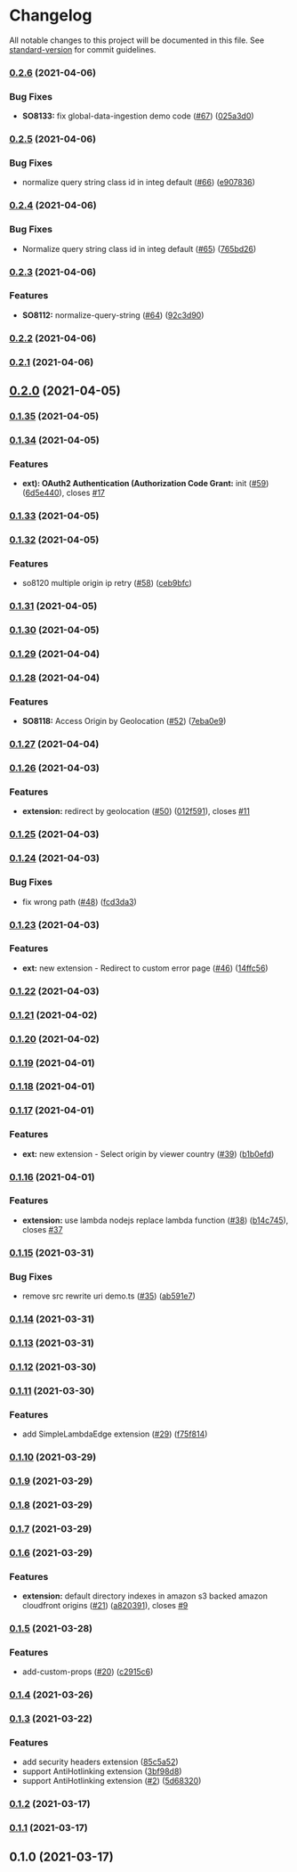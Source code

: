 # Changelog

All notable changes to this project will be documented in this file. See [standard-version](https://github.com/conventional-changelog/standard-version) for commit guidelines.

### [0.2.6](https://github.com/pahudnet/cdk-cloudfront-plus/compare/v0.2.5...v0.2.6) (2021-04-06)


### Bug Fixes

* **SO8133:** fix global-data-ingestion demo code ([#67](https://github.com/pahudnet/cdk-cloudfront-plus/issues/67)) ([025a3d0](https://github.com/pahudnet/cdk-cloudfront-plus/commit/025a3d0b0aea723587a9eb0dba88db0ec491b1b4))

### [0.2.5](https://github.com/pahudnet/cdk-cloudfront-plus/compare/v0.2.4...v0.2.5) (2021-04-06)


### Bug Fixes

* normalize query string class id in integ default ([#66](https://github.com/pahudnet/cdk-cloudfront-plus/issues/66)) ([e907836](https://github.com/pahudnet/cdk-cloudfront-plus/commit/e9078362db97934d2b27a9a8d6e867b007180b8d))

### [0.2.4](https://github.com/pahudnet/cdk-cloudfront-plus/compare/v0.2.3...v0.2.4) (2021-04-06)


### Bug Fixes

* Normalize query string class id in integ default ([#65](https://github.com/pahudnet/cdk-cloudfront-plus/issues/65)) ([765bd26](https://github.com/pahudnet/cdk-cloudfront-plus/commit/765bd2667e066e8cabd637cfc495edee5013da26))

### [0.2.3](https://github.com/pahudnet/cdk-cloudfront-plus/compare/v0.2.2...v0.2.3) (2021-04-06)


### Features

* **SO8112:** normalize-query-string ([#64](https://github.com/pahudnet/cdk-cloudfront-plus/issues/64)) ([92c3d90](https://github.com/pahudnet/cdk-cloudfront-plus/commit/92c3d907e72bb30ea5f81a724723e99a6c012e3e))

### [0.2.2](https://github.com/pahudnet/cdk-cloudfront-plus/compare/v0.2.1...v0.2.2) (2021-04-06)

### [0.2.1](https://github.com/pahudnet/cdk-cloudfront-plus/compare/v0.1.35...v0.2.1) (2021-04-06)

## [0.2.0](https://github.com/pahudnet/cdk-cloudfront-plus/compare/v0.1.35...v0.2.0) (2021-04-05)

### [0.1.35](https://github.com/pahudnet/cdk-cloudfront-plus/compare/v0.1.34...v0.1.35) (2021-04-05)

### [0.1.34](https://github.com/pahudnet/cdk-cloudfront-plus/compare/v0.1.33...v0.1.34) (2021-04-05)


### Features

* **ext): OAuth2 Authentication (Authorization Code Grant:** init ([#59](https://github.com/pahudnet/cdk-cloudfront-plus/issues/59)) ([6d5e440](https://github.com/pahudnet/cdk-cloudfront-plus/commit/6d5e44042dc864a138e943224db9e40c1fee7c19)), closes [#17](https://github.com/pahudnet/cdk-cloudfront-plus/issues/17)

### [0.1.33](https://github.com/pahudnet/cdk-cloudfront-plus/compare/v0.1.32...v0.1.33) (2021-04-05)

### [0.1.32](https://github.com/pahudnet/cdk-cloudfront-plus/compare/v0.1.31...v0.1.32) (2021-04-05)


### Features

* so8120 multiple origin ip retry ([#58](https://github.com/pahudnet/cdk-cloudfront-plus/issues/58)) ([ceb9bfc](https://github.com/pahudnet/cdk-cloudfront-plus/commit/ceb9bfcf8392d2964867f6c7d745154d180f140a))

### [0.1.31](https://github.com/pahudnet/cdk-cloudfront-plus/compare/v0.1.30...v0.1.31) (2021-04-05)

### [0.1.30](https://github.com/pahudnet/cdk-cloudfront-plus/compare/v0.1.29...v0.1.30) (2021-04-05)

### [0.1.29](https://github.com/pahudnet/cdk-cloudfront-plus/compare/v0.1.28...v0.1.29) (2021-04-04)

### [0.1.28](https://github.com/pahudnet/cdk-cloudfront-plus/compare/v0.1.27...v0.1.28) (2021-04-04)


### Features

* **SO8118:** Access Origin by Geolocation ([#52](https://github.com/pahudnet/cdk-cloudfront-plus/issues/52)) ([7eba0e9](https://github.com/pahudnet/cdk-cloudfront-plus/commit/7eba0e939a438b9a0066d4bea65ea00229f00849))

### [0.1.27](https://github.com/pahudnet/cdk-cloudfront-plus/compare/v0.1.26...v0.1.27) (2021-04-04)

### [0.1.26](https://github.com/pahudnet/cdk-cloudfront-plus/compare/v0.1.25...v0.1.26) (2021-04-03)


### Features

* **extension:** redirect by geolocation  ([#50](https://github.com/pahudnet/cdk-cloudfront-plus/issues/50)) ([012f591](https://github.com/pahudnet/cdk-cloudfront-plus/commit/012f59110be8f450e4b432f607cf49580b8e79f5)), closes [#11](https://github.com/pahudnet/cdk-cloudfront-plus/issues/11)

### [0.1.25](https://github.com/pahudnet/cdk-cloudfront-plus/compare/v0.1.24...v0.1.25) (2021-04-03)

### [0.1.24](https://github.com/pahudnet/cdk-cloudfront-plus/compare/v0.1.23...v0.1.24) (2021-04-03)


### Bug Fixes

* fix wrong path ([#48](https://github.com/pahudnet/cdk-cloudfront-plus/issues/48)) ([fcd3da3](https://github.com/pahudnet/cdk-cloudfront-plus/commit/fcd3da3cc4b5186ef0f5ea41281513857a3bd5ef))

### [0.1.23](https://github.com/pahudnet/cdk-cloudfront-plus/compare/v0.1.22...v0.1.23) (2021-04-03)


### Features

* **ext:** new extension - Redirect to custom error page ([#46](https://github.com/pahudnet/cdk-cloudfront-plus/issues/46)) ([14ffc56](https://github.com/pahudnet/cdk-cloudfront-plus/commit/14ffc564f75900fb7596383d550351ebfd08ba1e))

### [0.1.22](https://github.com/pahudnet/cdk-cloudfront-plus/compare/v0.1.21...v0.1.22) (2021-04-03)

### [0.1.21](https://github.com/pahudnet/cdk-cloudfront-plus/compare/v0.1.20...v0.1.21) (2021-04-02)

### [0.1.20](https://github.com/pahudnet/cdk-cloudfront-plus/compare/v0.1.19...v0.1.20) (2021-04-02)

### [0.1.19](https://github.com/pahudnet/cdk-cloudfront-plus/compare/v0.1.18...v0.1.19) (2021-04-01)

### [0.1.18](https://github.com/pahudnet/cdk-cloudfront-plus/compare/v0.1.17...v0.1.18) (2021-04-01)

### [0.1.17](https://github.com/pahudnet/cdk-cloudfront-plus/compare/v0.1.16...v0.1.17) (2021-04-01)


### Features

* **ext:** new extension - Select origin by viewer country  ([#39](https://github.com/pahudnet/cdk-cloudfront-plus/issues/39)) ([b1b0efd](https://github.com/pahudnet/cdk-cloudfront-plus/commit/b1b0efdfc2b7a5580ffb35fee65ba74008c2bc99))

### [0.1.16](https://github.com/pahudnet/cdk-cloudfront-plus/compare/v0.1.15...v0.1.16) (2021-04-01)


### Features

* **extension:** use lambda nodejs replace lambda function  ([#38](https://github.com/pahudnet/cdk-cloudfront-plus/issues/38)) ([b14c745](https://github.com/pahudnet/cdk-cloudfront-plus/commit/b14c74583803e343a8a57cc322b09b24a155acca)), closes [#37](https://github.com/pahudnet/cdk-cloudfront-plus/issues/37)

### [0.1.15](https://github.com/pahudnet/cdk-cloudfront-plus/compare/v0.1.14...v0.1.15) (2021-03-31)


### Bug Fixes

* remove src rewrite uri demo.ts ([#35](https://github.com/pahudnet/cdk-cloudfront-plus/issues/35)) ([ab591e7](https://github.com/pahudnet/cdk-cloudfront-plus/commit/ab591e78378406ea278b44943c6271f847c22dca))

### [0.1.14](https://github.com/pahudnet/cdk-cloudfront-plus/compare/v0.1.13...v0.1.14) (2021-03-31)

### [0.1.13](https://github.com/pahudnet/cdk-cloudfront-plus/compare/v0.1.12...v0.1.13) (2021-03-31)

### [0.1.12](https://github.com/pahudnet/cdk-cloudfront-plus/compare/v0.1.11...v0.1.12) (2021-03-30)

### [0.1.11](https://github.com/pahudnet/cdk-cloudfront-plus/compare/v0.1.10...v0.1.11) (2021-03-30)


### Features

* add SimpleLambdaEdge extension ([#29](https://github.com/pahudnet/cdk-cloudfront-plus/issues/29)) ([f75f814](https://github.com/pahudnet/cdk-cloudfront-plus/commit/f75f814ed1eba44221ae8545b5350a5f8e9c1a08))

### [0.1.10](https://github.com/pahudnet/cdk-cloudfront-plus/compare/v0.1.9...v0.1.10) (2021-03-29)

### [0.1.9](https://github.com/pahudnet/cdk-cloudfront-plus/compare/v0.1.8...v0.1.9) (2021-03-29)

### [0.1.8](https://github.com/pahudnet/cdk-cloudfront-plus/compare/v0.1.7...v0.1.8) (2021-03-29)

### [0.1.7](https://github.com/pahudnet/cdk-cloudfront-plus/compare/v0.1.6...v0.1.7) (2021-03-29)

### [0.1.6](https://github.com/pahudnet/cdk-cloudfront-plus/compare/v0.1.5...v0.1.6) (2021-03-29)


### Features

* **extension:** default directory indexes in amazon s3 backed amazon cloudfront origins ([#21](https://github.com/pahudnet/cdk-cloudfront-plus/issues/21)) ([a820391](https://github.com/pahudnet/cdk-cloudfront-plus/commit/a820391383fe0e0336c299b83476f2d30ece2820)), closes [#9](https://github.com/pahudnet/cdk-cloudfront-plus/issues/9)

### [0.1.5](https://github.com/pahudnet/cdk-cloudfront-plus/compare/v0.1.4...v0.1.5) (2021-03-28)


### Features

* add-custom-props ([#20](https://github.com/pahudnet/cdk-cloudfront-plus/issues/20)) ([c2915c6](https://github.com/pahudnet/cdk-cloudfront-plus/commit/c2915c6a80655b4fb3685eb45ad07396f4d56d74))

### [0.1.4](https://github.com/pahudnet/cdk-cloudfront-plus/compare/v0.1.3...v0.1.4) (2021-03-26)

### [0.1.3](https://github.com/pahudnet/cdk-cloudfront-plus/compare/v0.1.2...v0.1.3) (2021-03-22)


### Features

* add security headers extension ([85c5a52](https://github.com/pahudnet/cdk-cloudfront-plus/commit/85c5a52a6dfd4c5a6fac4e480cab251e8e5ac4c6))
* support AntiHotlinking extension ([3bf98d8](https://github.com/pahudnet/cdk-cloudfront-plus/commit/3bf98d8ae42044edb8429fc12ff31e91606cf96e))
* support AntiHotlinking extension ([#2](https://github.com/pahudnet/cdk-cloudfront-plus/issues/2)) ([5d68320](https://github.com/pahudnet/cdk-cloudfront-plus/commit/5d6832019636bc03541b086c4808ea0a3737a603))

### [0.1.2](https://github.com/pahudnet/cdk-cloudfront-plus/compare/v0.1.1...v0.1.2) (2021-03-17)

### [0.1.1](https://github.com/pahudnet/cdk-cloudfront-plus/compare/v0.1.0...v0.1.1) (2021-03-17)

## 0.1.0 (2021-03-17)
